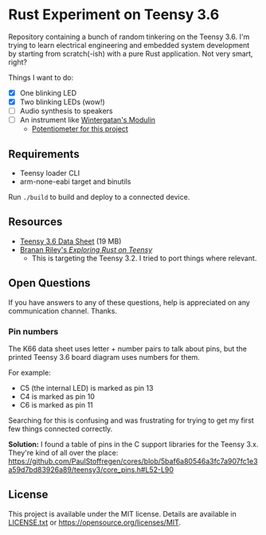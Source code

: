 # Rust Experiment on Teensy 3.6
Repository containing a bunch of random tinkering on the Teensy 3.6. I'm trying to learn electrical engineering and embedded system development by starting from scratch(-ish) with a pure Rust application. Not very smart, right?

Things I want to do:

- [x] One blinking LED
- [x] Two blinking LEDs (wow!)
- [ ] Audio synthesis to speakers
- [ ] An instrument like [Wintergatan's Modulin](https://www.youtube.com/watch?v=mFfe4ZRQOH8)
	- [Potentiometer for this project](https://www.sparkfun.com/products/8681)

## Requirements
- Teensy loader CLI
- arm-none-eabi target and binutils

Run `./build` to build and deploy to a connected device.

## Resources
- [Teensy 3.6 Data Sheet](https://www.pjrc.com/teensy/K66P144M180SF5RMV2.pdf) (19 MB)
- [Branan Riley's *Exploring Rust on Teensy*](https://branan.github.io/teensy/)
	- This is targeting the Teensy 3.2. I tried to port things where relevant.

## Open Questions
If you have answers to any of these questions, help is appreciated on any communication channel. Thanks.

### Pin numbers
The K66 data sheet uses letter + number pairs to talk about pins, but the printed Teensy 3.6 board diagram uses numbers for them.

For example:

- C5 (the internal LED) is marked as pin 13
- C4 is marked as pin 10
- C6 is marked as pin 11

Searching for this is confusing and was frustrating for trying to get my first few things connected correctly.

**Solution:** I found a table of pins in the C support libraries for the Teensy 3.x. They're kind of all over the place: https://github.com/PaulStoffregen/cores/blob/5baf6a80546a3fc7a907fc1e3a59d7bd83926a89/teensy3/core_pins.h#L52-L90

## License
This project is available under the MIT license. Details are available in [LICENSE.txt](LICENSE.txt) or <https://opensource.org/licenses/MIT>.